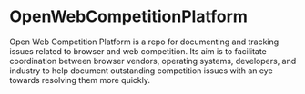 # OpenWebCompetitionPlatform
Open Web Competition Platform is a repo for documenting and tracking issues related to browser and web competition. Its aim is to facilitate coordination between browser vendors, operating systems, developers, and industry to help document outstanding competition issues with an eye towards resolving them more quickly.
